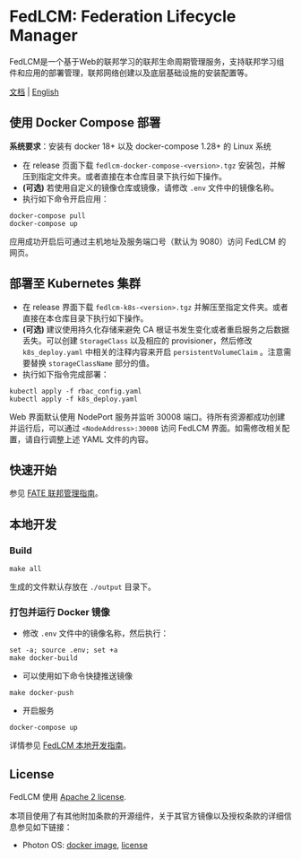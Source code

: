 # FedLCM: Federation Lifecycle Manager

FedLCM是一个基于Web的联邦学习的联邦生命周期管理服务，支持联邦学习组件和应用的部署管理，联邦网络创建以及底层基础设施的安装配置等。

[文档](./doc) | [English](./README.md)

## 使用 Docker Compose 部署

**系统要求**：安装有 docker 18+ 以及 docker-compose 1.28+ 的 Linux 系统

* 在 release 页面下载 `fedlcm-docker-compose-<version>.tgz` 安装包，并解压到指定文件夹。或者直接在本仓库目录下执行如下操作。
* **(可选)** 若使用自定义的镜像仓库或镜像，请修改 `.env` 文件中的镜像名称。
* 执行如下命令开启应用：

```shell
docker-compose pull
docker-compose up
```

应用成功开启后可通过主机地址及服务端口号（默认为 9080）访问 FedLCM 的网页。

## 部署至 Kubernetes 集群

* 在 release 界面下载 `fedlcm-k8s-<version>.tgz` 并解压至指定文件夹。或者直接在本仓库目录下执行如下操作。
* **(可选)** 建议使用持久化存储来避免 CA 根证书发生变化或者重启服务之后数据丢失。可以创建 `StorageClass` 以及相应的 provisioner，然后修改 `k8s_deploy.yaml` 中相关的注释内容来开启 `persistentVolumeClaim` 。注意需要替换 `storageClassName` 部分的值。
* 执行如下指令完成部署：

```shell
kubectl apply -f rbac_config.yaml
kubectl apply -f k8s_deploy.yaml
```

Web 界面默认使用 NodePort 服务并监听 30008 端口。待所有资源都成功创建并运行后，可以通过 `<NodeAddress>:30008` 访问 FedLCM 界面。如需修改相关配置，请自行调整上述 YAML 文件的内容。

## 快速开始

参见 [FATE 联邦管理指南](./doc/Getting_Started_FATE_zh.md)。

## 本地开发

### Build

```shell
make all
```

生成的文件默认存放在 `./output` 目录下。 

### 打包并运行 Docker 镜像

* 修改 `.env` 文件中的镜像名称，然后执行：

```shell
set -a; source .env; set +a
make docker-build
```

* 可以使用如下命令快捷推送镜像

```shell
make docker-push
```

* 开启服务

```shell
docker-compose up
```

详情参见 [FedLCM 本地开发指南](./doc/Development_Guide_zh.md)。

## License

FedLCM 使用 [Apache 2 license](LICENSE).

本项目使用了有其他附加条款的开源组件，关于其官方镜像以及授权条款的详细信息参见如下链接：

* Photon OS: [docker image](https://hub.docker.com/_/photon/), [license](https://github.com/vmware/photon/blob/master/COPYING)
